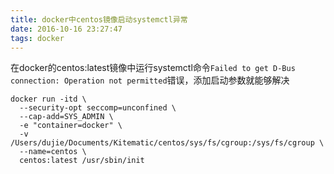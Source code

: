 ```yaml
---
title: docker中centos镜像启动systemctl异常
date: 2016-10-16 23:27:47
tags: docker
---
```


在docker的centos:latest镜像中运行systemctl命令`Failed to get D-Bus connection: Operation not permitted`错误，添加启动参数就能够解决

	docker run -itd \
	  --security-opt seccomp=unconfined \
  	  --cap-add=SYS_ADMIN \
	  -e "container=docker" \
	  -v /Users/dujie/Documents/Kitematic/centos/sys/fs/cgroup:/sys/fs/cgroup \
	  --name=centos \
	  centos:latest /usr/sbin/init